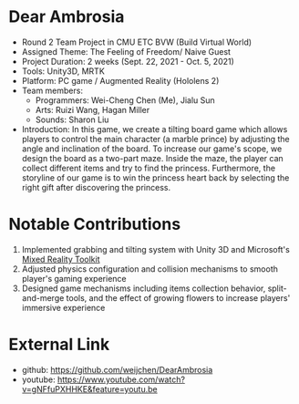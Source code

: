 # Dear Ambrosia
- Round 2 Team Project in CMU ETC BVW (Build Virtual World)
- Assigned Theme: The Feeling of Freedom/ Naive Guest
- Project Duration: 2 weeks (Sept. 22, 2021 - Oct. 5, 2021)
- Tools: Unity3D, MRTK
- Platform: PC game / Augmented Reality (Hololens 2)
- Team members: 
  - Programmers: Wei-Cheng Chen (Me), Jialu Sun
  - Arts: Ruizi Wang, Hagan Miller
  - Sounds: Sharon Liu
- Introduction: In this game, we create a tilting board game which allows players to control the main character (a marble prince) by adjusting the angle and inclination of the board. To increase our game's scope, we design the board as a two-part maze. Inside the maze, the player can collect different items and try to find the princess. Furthermore, the storyline of our game is to win the princess heart back by selecting the right gift after discovering the princess.

# Notable Contributions
1. Implemented grabbing and tilting system with Unity 3D and Microsoft's [Mixed Reality Toolkit](https://github.com/microsoft/MixedRealityToolkit-Unity)
2. Adjusted physics configuration and collision mechanisms to smooth player's gaming experience
3. Designed game mechanisms including items collection behavior, split-and-merge tools, and the effect of growing flowers to increase players' immersive experience

# External Link
- github: https://github.com/weijchen/DearAmbrosia
- youtube: https://www.youtube.com/watch?v=gNFfuPXHHKE&feature=youtu.be
